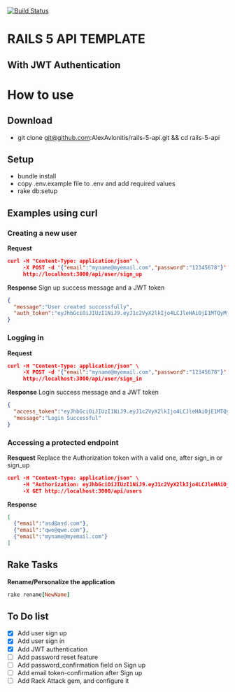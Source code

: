 [![Build Status](https://travis-ci.org/AlexAvlonitis/rails-5-api.svg?branch=master)](https://travis-ci.org/AlexAvlonitis/rails-5-api)

# RAILS 5 API TEMPLATE
## With JWT Authentication

# How to use

## Download
* git clone git@github.com:AlexAvlonitis/rails-5-api.git && cd rails-5-api

## Setup
* bundle install
* copy .env.example file to .env and add required values
* rake db:setup

## Examples using curl
### Creating a new user

**Request**
```json
curl -H "Content-Type: application/json" \
     -X POST -d '{"email":"myname@myemail.com","password":"12345678"}' \
     http://localhost:3000/api/user/sign_up
```
**Response**
Sign up success message and a JWT token
```json
{
  "message":"User created successfully",
  "auth_token":"eyJhbGciOiJIUzI1NiJ9.eyJ1c2VyX2lkIjo4LCJleHAiOjE1MTQyMjYxMDN9.ADOGnYeexJpJj8SCHZHL_JFJ3iza9MmXTyWb8wGSFws"
}
```

### Logging in
**Request**
```json
curl -H "Content-Type: application/json" \
     -X POST -d '{"email":"myname@myemail.com","password":"12345678"}' \
     http://localhost:3000/api/user/sign_in
```
**Response** Login success message and a JWT token
```json
{
  "access_token":"eyJhbGciOiJIUzI1NiJ9.eyJ1c2VyX2lkIjo4LCJleHAiOjE1MTQyMjY0MjB9.u-6sECl-_GVj5JfE90ExGcGC5QR8xuJDh_FDbAFI7-w",
  "message":"Login Successful"
}
```

### Accessing a protected endpoint
**Resquest** Replace the Authorization token with a valid one, after sign_in or sign_up
```json
curl -H "Content-Type: application/json" \
     -H "Authorization: eyJhbGciOiJIUzI1NiJ9.eyJ1c2VyX2lkIjo4LCJleHAiOjE1MTQyMjcxMjF9.HRXFrrWU9ZRBCaYflOIAPskEcpNVcZQ7neGOwGTBqeM" \
     -X GET http://localhost:3000/api/users
```
**Response**
```json
[
  {"email":"asd@asd.com"},
  {"email":"qwe@qwe.com"},
  {"email":"myname@myemail.com"}
]
```

## Rake Tasks

**Rename/Personalize the application**
```ruby
rake rename[NewName]
```

## To Do list
- [x] Add user sign up
- [x] Add user sign in
- [x] Add JWT authentication
- [ ] Add password reset feature
- [ ] Add password_confirmation field on Sign up
- [ ] Add email token-confirmation after Sign up
- [ ] Add Rack Attack gem, and configure it
